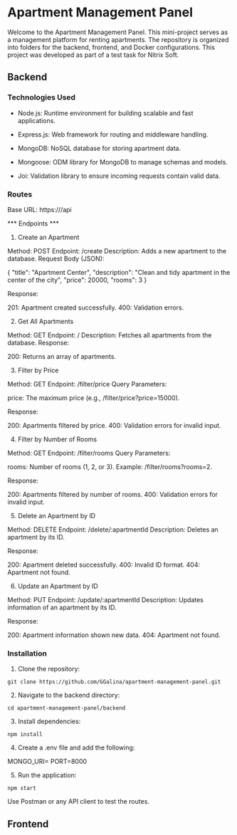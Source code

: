 # Apartment Management Panel

Welcome to the Apartment Management Panel. This mini-project serves as a management platform for renting apartments. The repository is organized into folders for the backend, frontend, and Docker configurations. This project was developed as part of a test task for Nitrix Soft.

## Backend

### Technologies Used

* Node.js: Runtime environment for building scalable and fast applications.

* Express.js: Web framework for routing and middleware handling.

* MongoDB: NoSQL database for storing apartment data.

* Mongoose: ODM library for MongoDB to manage schemas and models.

* Joi: Validation library to ensure incoming requests contain valid data.

### Routes

Base URL: https://<your-app-base-url>/api

*** Endpoints *** 

1. Create an Apartment

Method: POST
Endpoint: /create
Description: Adds a new apartment to the database.
Request Body (JSON):

{
  "title": "Apartment Center",
  "description": "Clean and tidy apartment in the center of the city",
  "price": 20000,
  "rooms": 3
}

Response:

201: Apartment created successfully.
400: Validation errors.

2. Get All Apartments

Method: GET
Endpoint: /
Description: Fetches all apartments from the database.
Response:

200: Returns an array of apartments.

3. Filter by Price

Method: GET
Endpoint: /filter/price
Query Parameters:

price: The maximum price (e.g., /filter/price?price=15000).

Response:

200: Apartments filtered by price.
400: Validation errors for invalid input.

4. Filter by Number of Rooms

Method: GET
Endpoint: /filter/rooms
Query Parameters:

rooms: Number of rooms (1, 2, or 3). Example: /filter/rooms?rooms=2.

Response:

200: Apartments filtered by number of rooms.
400: Validation errors for invalid input.

5. Delete an Apartment by ID

Method: DELETE
Endpoint: /delete/:apartmentId
Description: Deletes an apartment by its ID.

Response:

200: Apartment deleted successfully.
400: Invalid ID format.
404: Apartment not found.

6. Update an Apartment by ID

Method: PUT
Endpoint: /update/:apartmentId
Description: Updates information of an apartment by its ID.

Response:

200: Apartment information shown new data.
404: Apartment not found.

### Installation

1. Clone the repository:

```shell
git clone https://github.com/GGalina/apartment-management-panel.git
```

2. Navigate to the backend directory:

```shell
cd apartment-management-panel/backend
```

3. Install dependencies:

```shell
npm install
```

4. Create a .env file and add the following:

MONGO_URI=<your-mongodb-connection-string>
PORT=8000

5. Run the application:

```shell
npm start
```

Use Postman or any API client to test the routes.

## Frontend 